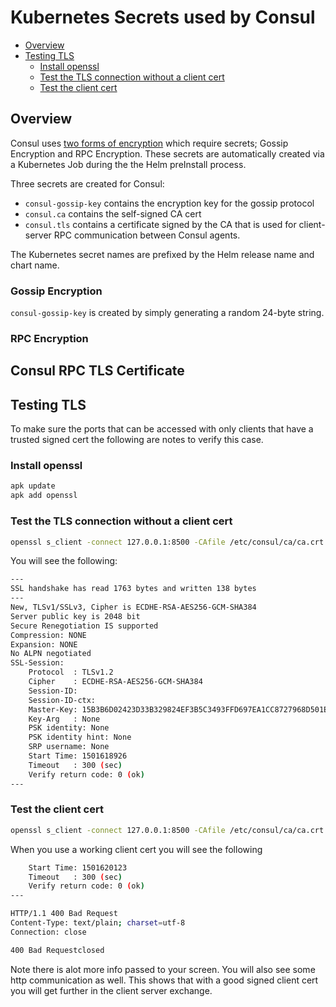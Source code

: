 # Kubernetes Secrets used by Consul

<!-- TOC depthFrom:2 depthTo:6 withLinks:1 updateOnSave:1 orderedList:0 -->

- [Overview](#overview)
- [Testing TLS](#testing-tls)
	- [Install openssl](#install-openssl)
	- [Test the TLS connection without a client cert](#test-the-tls-connection-without-a-client-cert)
	- [Test the client cert](#test-the-client-cert)

<!-- /TOC -->


## Overview
Consul uses [two forms of encryption](https://www.consul.io/docs/agent/encryption.html) which require secrets; Gossip Encryption and RPC Encryption.  These secrets are automatically created via a Kubernetes Job during the the Helm preInstall process.

Three secrets are created for Consul:
* `consul-gossip-key` contains the encryption key for the gossip protocol
* `consul.ca` contains the self-signed CA cert
* `consul.tls` contains a certificate signed by the CA that is used for client-server RPC communication between Consul agents.

The Kubernetes secret names are prefixed by the Helm release name and chart name.

### Gossip Encryption
`consul-gossip-key` is created by simply generating a random 24-byte string.

### RPC Encryption


## Consul RPC TLS Certificate


## Testing TLS

To make sure the ports that can be accessed with only clients that have a trusted signed cert the following are notes to verify this case.

### Install openssl
```bash
apk update
apk add openssl
```

### Test the TLS connection without a client cert

```bash
openssl s_client -connect 127.0.0.1:8500 -CAfile /etc/consul/ca/ca.crt.pem
```

You will see the following:
```bash
---
SSL handshake has read 1763 bytes and written 138 bytes
---
New, TLSv1/SSLv3, Cipher is ECDHE-RSA-AES256-GCM-SHA384
Server public key is 2048 bit
Secure Renegotiation IS supported
Compression: NONE
Expansion: NONE
No ALPN negotiated
SSL-Session:
    Protocol  : TLSv1.2
    Cipher    : ECDHE-RSA-AES256-GCM-SHA384
    Session-ID:
    Session-ID-ctx:
    Master-Key: 15B3B6D02423D33B329824EF3B5C3493FFD697EA1CC8727968D501EAA59CD5B6DD63119AF3A529F489716617DA9D4DD7
    Key-Arg   : None
    PSK identity: None
    PSK identity hint: None
    SRP username: None
    Start Time: 1501618926
    Timeout   : 300 (sec)
    Verify return code: 0 (ok)
---
```

### Test the client cert

```bash
openssl s_client -connect 127.0.0.1:8500 -CAfile /etc/consul/ca/ca.crt.pem -cert /etc/consul/tls/tls.crt -key /etc/consul/tls/tls.key
```

When you use a working client cert you will see the following

```bash
    Start Time: 1501620123
    Timeout   : 300 (sec)
    Verify return code: 0 (ok)
---

HTTP/1.1 400 Bad Request
Content-Type: text/plain; charset=utf-8
Connection: close

400 Bad Requestclosed
```

Note there is alot more info passed to your screen. You will also see some http communication as well. This shows that with a good signed client cert you will get further in the client server exchange.
